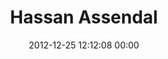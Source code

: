 ---
title: "Hassan Assendal"
date: 2012-12-25 12:12:08 00:00
permalink: /assendal
twitter: ""
likes: [1549]
id: 1706
gravatar: "http://www.gravatar.com/avatar/e954728153c2a52c3aaef3d1c83ab336"
---
